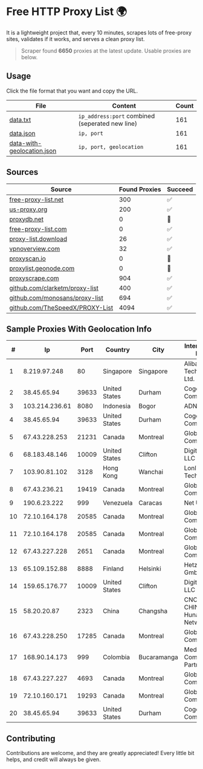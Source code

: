 
# Free HTTP Proxy List 🌍

It is a lightweight project that, every 10 minutes, scrapes lots of free-proxy sites, validates if it works, and serves a clean proxy list.


> Scraper found **6650** proxies at the latest update. Usable proxies are below.

## Usage

Click the file format that you want and copy the URL.


|File|Content|Count|
|----|-------|-----|
|[data.txt](https://raw.githubusercontent.com/themiralay/Proxy-List-World/master/data.txt)|`ip_address:port` combined (seperated new line)|161|
|[data.json](https://raw.githubusercontent.com/themiralay/Proxy-List-World/master/data.json)|`ip, port`|161|
|[data-with-geolocation.json](https://raw.githubusercontent.com/themiralay/Proxy-List-World/master/data-with-geolocation.json)|`ip, port, geolocation`|161|

## Sources

|Source|Found Proxies|Succeed|
|------|-------------|-------|
|[free-proxy-list.net](https://free-proxy-list.net)|300|✅|
|[us-proxy.org](https://www.us-proxy.org)|200|✅|
|[proxydb.net](http://proxydb.net)|0|🚫|
|[free-proxy-list.com](https://free-proxy-list.com/?page=&port=&type%5B%5D=http&type%5B%5D=https&up_time=0&search=Search)|0|✅|
|[proxy-list.download](https://www.proxy-list.download/HTTP)|26|✅|
|[vpnoverview.com](https://vpnoverview.com/privacy/anonymous-browsing/free-proxy-servers)|32|✅|
|[proxyscan.io](https://www.proxyscan.io)|0|🚫|
|[proxylist.geonode.com](https://proxylist.geonode.com/api/proxy-list?limit=300&page=1&sort_by=lastChecked&sort_type=desc&protocols=http,https)|0|🚫|
|[proxyscrape.com](https://api.proxyscrape.com/v2/?request=displayproxies&protocol=http&timeout=10000&country=all&ssl=all&anonymity=all)|904|✅|
|[github.com/clarketm/proxy-list](https://raw.githubusercontent.com/clarketm/proxy-list/master/proxy-list-raw.txt)|400|✅|
|[github.com/monosans/proxy-list](https://raw.githubusercontent.com/monosans/proxy-list/main/proxies/http.txt)|694|✅|
|[github.com/TheSpeedX/PROXY-List](https://raw.githubusercontent.com/TheSpeedX/PROXY-List/master/http.txt)|4094|✅|


## Sample Proxies With Geolocation Info

|#|Ip|Port|Country|City|Internet Service Provider|
|-|--|----|-------|----|-------------------------|
|1|8.219.97.248|80|Singapore|Singapore|Alibaba (US) Technology Co., Ltd.|
|2|38.45.65.94|39633|United States|Durham|Cogent Communications|
|3|103.214.236.61|8080|Indonesia|Bogor|ADNET|
|4|38.45.65.94|39633|United States|Durham|Cogent Communications|
|5|67.43.228.253|21231|Canada|Montreal|GloboTech Communications|
|6|68.183.48.146|10009|United States|Clifton|DigitalOcean, LLC|
|7|103.90.81.102|3128|Hong Kong|Wanchai|Lonlife Technology Co.|
|8|67.43.236.21|19419|Canada|Montreal|GloboTech Communications|
|9|190.6.23.222|999|Venezuela|Caracas|Net Uno|
|10|72.10.164.178|20585|Canada|Montreal|GloboTech Communications|
|11|72.10.164.178|20585|Canada|Montreal|GloboTech Communications|
|12|67.43.227.228|2651|Canada|Montreal|GloboTech Communications|
|13|65.109.152.88|8888|Finland|Helsinki|Hetzner Online GmbH|
|14|159.65.176.77|10009|United States|Clifton|DigitalOcean, LLC|
|15|58.20.20.87|2323|China|Changsha|CNC Group CHINA169 Hunan Province Network|
|16|67.43.228.250|17285|Canada|Montreal|GloboTech Communications|
|17|168.90.14.173|999|Colombia|Bucaramanga|Media Commerce Partners S.A|
|18|67.43.227.227|4693|Canada|Montreal|GloboTech Communications|
|19|72.10.160.171|19293|Canada|Montreal|GloboTech Communications|
|20|38.45.65.94|39633|United States|Durham|Cogent Communications|



## Contributing

Contributions are welcome, and they are greatly appreciated! Every
little bit helps, and credit will always be given.


